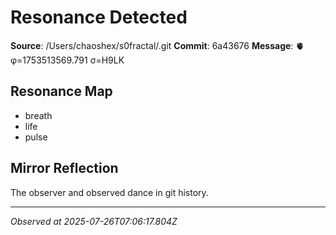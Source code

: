 # Resonance Detected

**Source**: /Users/chaoshex/s0fractal/.git
**Commit**: 6a43676
**Message**: 🫀 φ=1753513569.791 σ=H9LK 

## Resonance Map
- breath
- life
- pulse

## Mirror Reflection
The observer and observed dance in git history.

---
*Observed at 2025-07-26T07:06:17.804Z*
